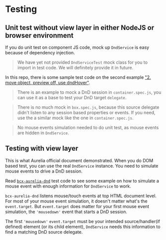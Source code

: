 # Testing

## Unit test without view layer in either NodeJS or browser environment

If you do unit test on component JS code, mock up `DndService` is easy because of dependency injection.

> We have yet not provided `DndServiceTest` mock class for you to import in test code. We will definitely provide it in future.

In this repo, there is some sample test code on the second example ["2. move object, preview off, use dndHover"](#/e2-simple-move-hover).

<compose view-model="../examples/e2-simple-move-hover/test" view="../examples/e2-simple-move-hover/index.html"></compose>

> There is an example to mock a DnD session in `container.spec.js`, you can use it as a base to test your DnD target `delegate`.

> There is no much mock in `box.spec.js`, because this source delegate didn't listen to any session based properties or events. If you need, use the a similar mock like the one in `container.spec.js`.

> No mouse events simulation needed to do unit test, as mouse events are hidden in `DndService`.

## Testing with view layer

This is what Aurelia official document demonstrated. When you do DOM based test, you can use the real `DndService` instance. You need to simulate mouse events to drive a DnD session.

Read [`bcx-aurelia-dnd`](https://github.com/buttonwoodcx/bcx-aurelia-dnd) test code to see some example on how to simulate a mouse event with enough information for `DndService` to work.

`bcx-aurelia-dnd` listens mouse/touch events at top HTML document level. For most of your mouse event simulation, it doesn't matter what's the `event.target`. But `event.target` does matter for your first mouse event simulation, the `'mousedown'` event that starts a DnD session.

The first `'mousedown'` `event.target` must be your intended source/handler(if defined) element (or its child element), `DndService` needs this information to find a matching DnD source delegate.
